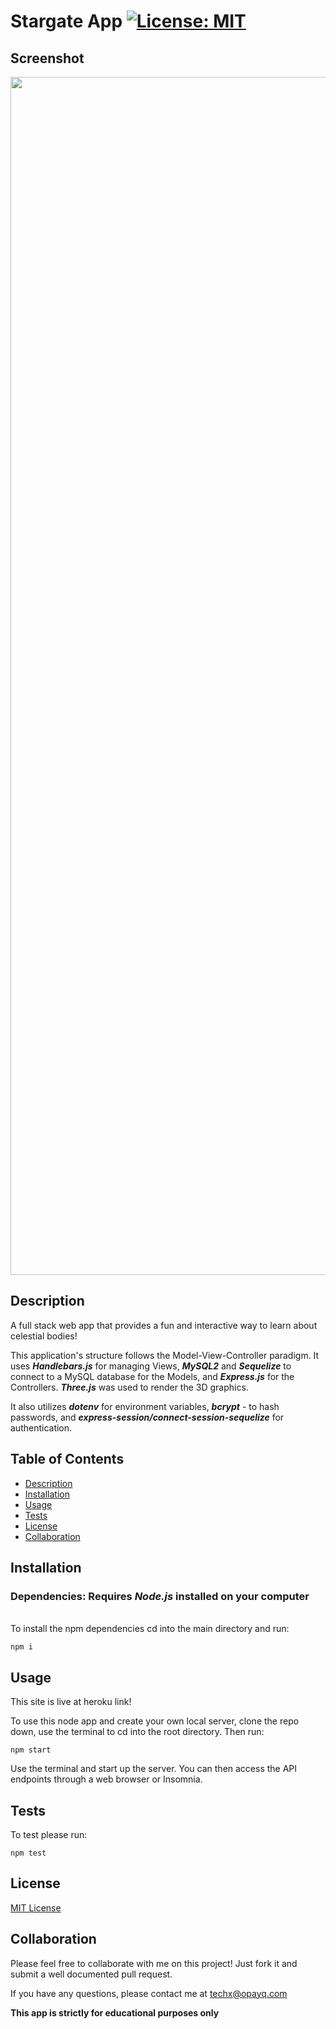 # Stargate App [![License: MIT](https://img.shields.io/badge/License-MIT-yellow.svg)](https://opensource.org/licenses/MIT)

## Screenshot

<div align="center"><img width="1917" alt="Stargate screenshot" src="https://user-images.githubusercontent.com/70029654/129402066-f0e4ba5b-355b-4c95-b077-ad30e95dd7dc.png">
</div>

## Description

A full stack web app that provides a fun and interactive way to learn about celestial bodies!

This application's structure follows the Model-View-Controller paradigm. It uses **_Handlebars.js_** for managing Views, **_MySQL2_** and **_Sequelize_** to connect to a MySQL database for the Models, and **_Express.js_** for the Controllers. **_Three.js_** was used to render the 3D graphics.

It also utilizes **_dotenv_** for environment variables, **_bcrypt_** - to hash passwords, and **_express-session/connect-session-sequelize_** for authentication.

## Table of Contents

- [Description](#Description)
- [Installation](#Installation)
- [Usage](#Usage)
- [Tests](#Tests)
- [License](#License)
- [Collaboration](#Collaboration)

## Installation

### Dependencies: **Requires** **_Node.js_** installed on your computer

\
To install the npm dependencies cd into the main directory and run:

```
npm i

```

## Usage

This site is live at heroku link!

To use this node app and create your own local server, clone the repo down, use the terminal to cd into the root directory. Then run:

```
npm start
```

Use the terminal and start up the server. You can then access the API endpoints through a web browser or Insomnia.

## Tests

To test please run:

```
npm test
```

## License

[MIT License](https://opensource.org/licenses/MIT)

## Collaboration

Please feel free to collaborate with me on this project! Just fork it and submit a well documented pull request.

If you have any questions, please contact me at techx@opayq.com

**This app is strictly for educational purposes only**
